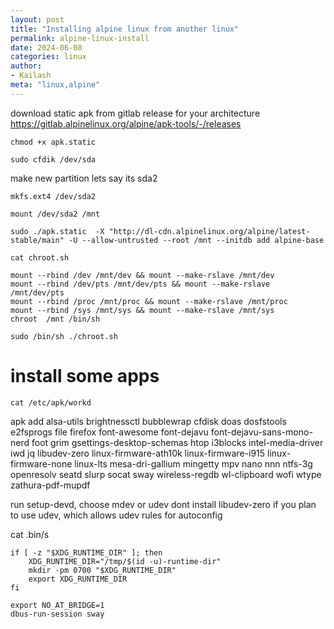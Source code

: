 ```yaml
---
layout: post
title: "Installing alpine linux from another linux"
permalink: alpine-linux-install
date: 2024-06-08
categories: linux
author:
- Kailash
meta: "linux,alpine"
---
```


download static apk from gitlab release for your architecture
https://gitlab.alpinelinux.org/alpine/apk-tools/-/releases

```
chmod +x apk.static
```
```
sudo cfdik /dev/sda
```
make new partition lets say its sda2  
```
mkfs.ext4 /dev/sda2
```
```
mount /dev/sda2 /mnt
```
```
sudo ./apk.static  -X "http://dl-cdn.alpinelinux.org/alpine/latest-stable/main" -U --allow-untrusted --root /mnt --initdb add alpine-base
```

```
cat chroot.sh
```
```
mount --rbind /dev /mnt/dev && mount --make-rslave /mnt/dev
mount --rbind /dev/pts /mnt/dev/pts && mount --make-rslave /mnt/dev/pts
mount --rbind /proc /mnt/proc && mount --make-rslave /mnt/proc
mount --rbind /sys /mnt/sys && mount --make-rslave /mnt/sys
chroot  /mnt /bin/sh
```


```
sudo /bin/sh ./chroot.sh
```

# install some apps
```
cat /etc/apk/workd
```
apk add
alsa-utils
brightnessctl
bubblewrap
cfdisk
doas
dosfstools
e2fsprogs
file
firefox
font-awesome
font-dejavu
font-dejavu-sans-mono-nerd
foot
grim
gsettings-desktop-schemas
htop
i3blocks
intel-media-driver
iwd
jq
libudev-zero
linux-firmware-ath10k
linux-firmware-i915
linux-firmware-none
linux-lts
mesa-dri-gallium
mingetty
mpv
nano
nnn
ntfs-3g
openresolv
seatd
slurp
socat
sway
wireless-regdb
wl-clipboard
wofi
wtype
zathura-pdf-mupdf

run setup-devd, choose mdev or udev dont install libudev-zero if you plan to use udev, which allows udev rules for autoconfig 
 

cat .bin/s
```
if [ -z "$XDG_RUNTIME_DIR" ]; then
	XDG_RUNTIME_DIR="/tmp/$(id -u)-runtime-dir"
	mkdir -pm 0700 "$XDG_RUNTIME_DIR"
	export XDG_RUNTIME_DIR
fi

export NO_AT_BRIDGE=1
dbus-run-session sway
```

